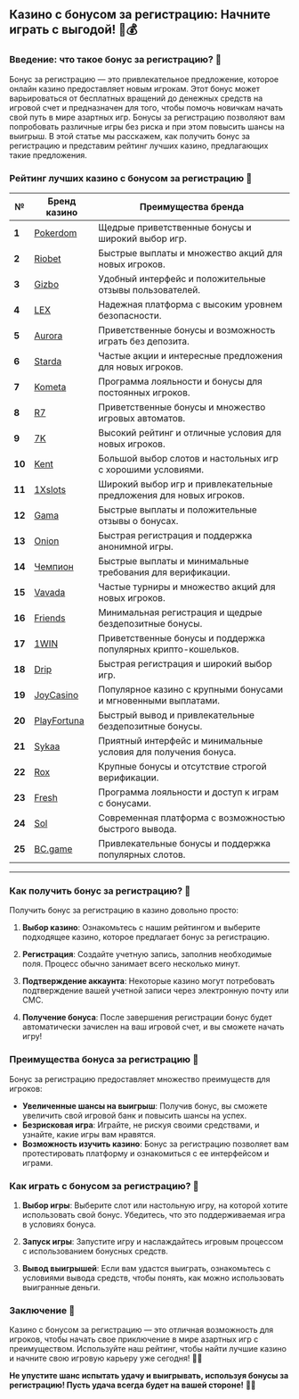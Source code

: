 ## Казино с бонусом за регистрацию: Начните играть с выгодой! 🎉💰

### Введение: что такое бонус за регистрацию? 🎯

Бонус за регистрацию — это привлекательное предложение, которое онлайн казино предоставляет новым игрокам. Этот бонус может варьироваться от бесплатных вращений до денежных средств на игровой счет и предназначен для того, чтобы помочь новичкам начать свой путь в мире азартных игр. Бонусы за регистрацию позволяют вам попробовать различные игры без риска и при этом повысить шансы на выигрыш. В этой статье мы расскажем, как получить бонус за регистрацию и представим рейтинг лучших казино, предлагающих такие предложения.

### Рейтинг лучших казино с бонусом за регистрацию 🏅

| №  | Бренд казино  | Преимущества бренда                                            |
|----|---------------|---------------------------------------------------------------|
| **1**  | [Pokerdom](https://brandplay.link/4k77v2yx) | Щедрые приветственные бонусы и широкий выбор игр.           |
| **2**  | [Riobet](https://brandplay.link/7xBLTPyj) | Быстрые выплаты и множество акций для новых игроков.        |
| **3**  | [Gizbo](https://brandplay.link/bprXw4YV) | Удобный интерфейс и положительные отзывы пользователей.      |
| **4**  | [LEX](https://brandplay.link/zW4hdDFV) | Надежная платформа с высоким уровнем безопасности.          |
| **5**  | [Aurora](https://10trafic-stat2.com/click/668546556bcc6313411604bd/6766/13032/subaccount) | Приветственные бонусы и возможность играть без депозита.    |
| **6**  | [Starda](https://brandplay.link/fB7xwRFL) | Частые акции и интересные предложения для новых игроков.    |
| **7**  | [Kometa](https://brandplay.link/8ZymQJV8) | Программа лояльности и бонусы для постоянных игроков.       |
| **8**  | [R7](https://brandplay.link/bMd3Yjsw) | Приветственные бонусы и множество игровых автоматов.        |
| **9**  | [7K](https://brandplay.link/BvQyFShp) | Высокий рейтинг и отличные условия для новых игроков.       |
| **10** | [Kent](https://brandplay.link/Fv2WP3js) | Большой выбор слотов и настольных игр с хорошими условиями. |
| **11** | [1Xslots](https://brandplay.link/hSB1khtr) | Широкий выбор игр и привлекательные предложения для новых игроков. |
| **12** | [Gama](https://brandplay.link/j6NMKsDz) | Быстрые выплаты и положительные отзывы о бонусах.           |
| **13** | [Onion](https://brandplay.link/zBGRVpQ9) | Быстрая регистрация и поддержка анонимной игры.            |
| **14** | [Чемпион](https://temon-gter.cfd/go/lRq?p80412p304504pcc44t17455) | Быстрые выплаты и минимальные требования для верификации.  |
| **15** | [Vavada](https://vavadapartner.pro/?promo=ea5c9275-6854-4505-94fc-95ab18221945-linkb2) | Частые турниры и множество акций для новых игроков.        |
| **16** | [Friends](https://gofriends.vc/linkb2) | Минимальная регистрация и щедрые бездепозитные бонусы.     |
| **17** | [1WIN](https://brandplay.link/smXVpBbG) | Приветственные бонусы и поддержка популярных крипто-кошельков. |
| **18** | [Drip](https://drp-ircp01.com/c07e6a3db) | Быстрая регистрация и широкий выбор игр.                   |
| **19** | [JoyCasino](https://rpc30.call2me.pro/?/ru/registration?apkpop=0&partner=p24970p3291217pc98f) | Популярное казино с крупными бонусами и мгновенными выплатами. |
| **20** | [PlayFortuna](https://fortunapromo.net/alt/playfortuna/registration?0dc4a9362a71feb7e3f165fb8e766f70) | Быстрый вывод и привлекательные бездепозитные бонусы.       |
| **21** | [Sykaa](https://s-two-way.com/?source=linkb2&pid=30697) | Приятный интерфейс и минимальные условия для получения бонуса. |
| **22** | [Rox](https://rox-pvwfpjgcxe.com/cb1ee18a5) | Крупные бонусы и отсутствие строгой верификации.            |
| **23** | [Fresh](https://fresh-eumwkxwao.com/c3f7b485d) | Программа лояльности и доступ к играм с бонусами.           |
| **24** | [Sol](https://sol-mmtdzfbaco.com/cb2415bca) | Современная платформа с возможностью быстрого вывода.       |
| **25** | [BC.game](https://partnerbcgame.com/dcc53d441) | Привлекательные бонусы и поддержка популярных слотов.       |

---

### Как получить бонус за регистрацию? 🎁

Получить бонус за регистрацию в казино довольно просто:

1. **Выбор казино**: Ознакомьтесь с нашим рейтингом и выберите подходящее казино, которое предлагает бонус за регистрацию.
  
2. **Регистрация**: Создайте учетную запись, заполнив необходимые поля. Процесс обычно занимает всего несколько минут.

3. **Подтверждение аккаунта**: Некоторые казино могут потребовать подтверждение вашей учетной записи через электронную почту или СМС.

4. **Получение бонуса**: После завершения регистрации бонус будет автоматически зачислен на ваш игровой счет, и вы сможете начать игру!

### Преимущества бонуса за регистрацию 🎉

Бонус за регистрацию предоставляет множество преимуществ для игроков:

- **Увеличенные шансы на выигрыш**: Получив бонус, вы сможете увеличить свой игровой банк и повысить шансы на успех.
- **Безрисковая игра**: Играйте, не рискуя своими средствами, и узнайте, какие игры вам нравятся.
- **Возможность изучить казино**: Бонус за регистрацию позволяет вам протестировать платформу и ознакомиться с ее интерфейсом и играми.

### Как играть с бонусом за регистрацию? 🎲

1. **Выбор игры**: Выберите слот или настольную игру, на которой хотите использовать свой бонус. Убедитесь, что это поддерживаемая игра в условиях бонуса.
  
2. **Запуск игры**: Запустите игру и наслаждайтесь игровым процессом с использованием бонусных средств.

3. **Вывод выигрышей**: Если вам удастся выиграть, ознакомьтесь с условиями вывода средств, чтобы понять, как можно использовать выигранные деньги.

### Заключение 📝

Казино с бонусом за регистрацию — это отличная возможность для игроков, чтобы начать свое приключение в мире азартных игр с преимуществом. Используйте наш рейтинг, чтобы найти лучшие казино и начните свою игровую карьеру уже сегодня! 🎰💵

**Не упустите шанс испытать удачу и выигрывать, используя бонусы за регистрацию! Пусть удача всегда будет на вашей стороне!** 🌟✨
